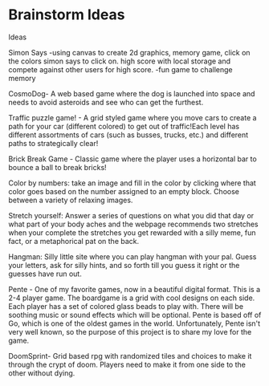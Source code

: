 # Brainstorm Ideas

Ideas

Simon Says
-using canvas to create 2d graphics, memory game, click on the colors simon says to click on. high score with local storage and compete against other users for high score. 
-fun game to challenge memory

CosmoDog- A web based game where the dog is launched into space and needs to avoid asteroids and see who can get the furthest.

Traffic puzzle game! - A grid styled game where you move cars to create a path for your car (different colored) to get out of traffic!Each level has different assortments of cars (such as busses, trucks, etc.) and different paths to strategically clear!

Brick Break Game - Classic game where the player uses a horizontal bar to bounce a ball to break bricks!

Color by numbers: take an image and fill in the color by clicking where that color goes based on the number assigned to an empty block. Choose between a variety of relaxing  images. 

Stretch yourself: Answer a series of questions on what you did that day or what part of your body aches and the webpage recommends two stretches when your complete the stretches you get rewarded with a silly meme, fun fact, or a metaphorical pat on the back. 

Hangman: Silly little site where you can play hangman with your pal. Guess your letters, ask for silly hints, and so forth till you guess it right or the guesses have run out.

Pente - One of my favorite games, now in a beautiful digital format. This is a 2-4 player game. The boardgame is a grid with cool designs on each side. Each player has a set of colored glass beads to play with. There will be soothing music or sound effects which will be optional. Pente is based off of Go, which is one of the oldest games in the world. Unfortunately, Pente isn't very well known, so the purpose of this project is to share my love for the game. 



DoomSprint- Grid based rpg with randomized tiles and choices to make it through the crypt of doom. Players need to make it from one side to the other without dying.

<!-- 
Funny For You: Rate a series of funny videos and at the end of a set the webpage tells you what your sense of humor most likely is based on your ratings. 

Worldy Comics: Shows newspaper comics from around the world, yay, and lets you fill in what you think is happening in the comic. 

Posters: View and upload local posters of events happening in your zipcode or nearby. Organizers and community members upload a poster, put in the time, date, location, category, kid friendly, or pet friendly  and people looking for events on that day or in that category can see the poster without having to go to facebook, a coffee shop, or happen across it the day after the event. 

Babysitter: My sister wants a websites for local families to be able to fill her schedule based on when she is available. She wants the times she is busy to be blocked off and for the family to answer a few screening questions before she decides whether to take the job or not. If she takes the job she wants the family to fill out a form on allergies, emergency contacts, and approved activities for kiddos.  -->


<!-- Trash Pick Up Pals: Going on a walk? Noticing the trash on your route? This site allows you to save trashy locations for later, team up with local trash pickers, and order gear such as bags/buckets, trash grabbers, and gloves (like a starter kit at a discounted price) so that you can take care of the planet on your way around the block.  -->



<!-- Farm Finder - compiles info about organic farms of note in Washington state.  -->
 


 

<!-- Giftable - Provides customized gift ideas based on interests selected for each giftee in your life. Provides a tool to keep track of sent gifts. 
 

Time To - a productivity/organizational tool which keeps track of the important things in your life and when it's time to take care of them. Time to change your water filter or go to the eye doctor? There's so much in life we have to keep track of, from important events to minuscule tasks. This tool will organize your life and remind you what needs to get done in each category of your life. You'll be able to see exactly when you last got your oil changed or went to the dentist. It'll all be right here. You can even create custom categories. You'll get it all done with Time To.
 

Happening Now - Do you ever feel like you're missing out on all the cool stuff? I've missed so many cool shows and events simply because I didn't hear about them in time. Happening Now will make sure you're up to date with all the major events happening in Washington state by combining event listings from multiple sources into one tool. Organized by categories such as music, sports, comedy, etc. Filter by date and other criteria, such as age (all ages, 18+, 21+).
 

Meal Ready - Let's face it: the cost of groceries is only increasing, and most people can't afford to waste food. Also, most of us don't have a smart fridge to keep track of our groceries and suggest recipes based off of ingredients we have on hand. Meal Ready does some of the work of a smart fridge but without the cost. Meal Ready helps us make educated meal planning decisions based on ingredients we currently have. In addition, Meal Ready can be customized based off of particular diets, keeps an inventory of food we have in our kitchen, provides shopping reminders, suggests Snack Hacks, has a special area to bookmark and store Favorite Recipes, and provides tips for extending the shelf life of various foods. Sometimes a little recipe info and meal planning help is all we need to take the extra step to cook for ourselves and others. 
 

Pet Prep - A tool which keeps track of our pet's health, medications, feeding schedule, medical info, and provides instructions for others who may be tasked with petsitting your pet. Pet prep is great for households with multiple pets and/or pets with medical issues. Pet prep lets you easily share your pet profile and pet photos with friends, family, and veterinary professionals. This is a great tool for pet owners and caretakers.


Pantry - A web based storage system where you enter in things that you have in your pantry or staples that you often have in your fridge and it will eventually search through a website like allrecipes to tell you the things you would need to purchase in order to create the recipe. It would give you an option of sweet or savory and randomize a recipe for you, there is also a freezer component for things that you make and put in your freezer where it would alert you to the expiration date when that time approaches and let you know it's time to cook it or chuck it. -->



<!-- GardenGnome- Gardening app where you enter in plants you are growing and it helps build a schedule to water, harvest and succession plant, It will also let you know when you should plant and would hopefully use state weather frost dates to build out timelines. You can put your plants into a Garden Bed Grid and it will let you know how much space is needed for each one, each square is 1 ft. Can start with the top 10 vegetables to grow/ -->
